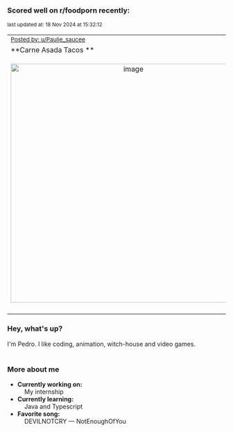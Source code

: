 ### Scored well on r/foodporn recently:

<p align="left"><sub>last updated at: 18 Nov 2024 at 15:32:12</sub></p>

|   |
| --- |
| <sub>[Posted by: u/Paulie_saucee][source]</sub> |
| **Carne Asada Tacos ** | 
|<p align="center"> <img alt="image" src="https://i.redd.it/ipgkb5uej91e1.jpeg" width="550" /> </p>|
|   |

### Hey, what's up?

I'm Pedro. I like coding, animation, witch-house and video games.<br><br>

### More about me
- **Currently working on:**  
&nbsp;&nbsp;&nbsp;&nbsp;My internship
- **Currently learning:**  
&nbsp;&nbsp;&nbsp;&nbsp;Java and Typescript
- **Favorite song:**  
&nbsp;&nbsp;&nbsp;&nbsp;DEVILNOTCRY — NotEnoughOfYou<br><br>

  



  
  
  
[linkedin]: https://linkedin.com/in/pedro-h-r-gomes-8a487b14a/
[gmail]: mailto:pilique11@gmail.com
[source]: https://reddit.com/r/FoodPorn/comments/1gsmy1w/carne_asada_tacos/
[redditAPI]: https://www.reddit.com/dev/api/